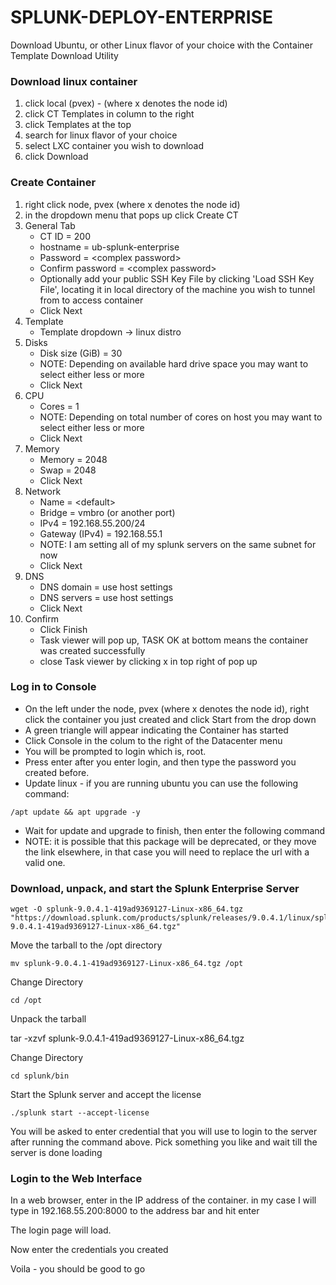 # SPLUNK-DEPLOY-ENTERPRISE

Download Ubuntu, or other Linux flavor of your choice with the Container Template Download Utility

### Download linux container

1. click local (pvex) - (where x denotes the node id)
2. click CT Templates in column to the right
3. click Templates at the top
4. search for linux flavor of your choice
5. select LXC container you wish to download
6. click Download

### Create Container

1. right click node, pvex (where x denotes the node id)
2. in the dropdown menu that pops up click Create CT
3. General Tab
   * CT ID = 200
   * hostname = ub-splunk-enterprise
   * Password = \<complex password>
   * Confirm password = \<complex password>
   * Optionally add your public SSH Key File by clicking 'Load SSH Key File', locating it in local directory of the machine you wish to tunnel from to access container
   * Click Next
4. Template
   * Template dropdown -> linux distro
5. Disks
   * Disk size (GiB) = 30
   * NOTE: Depending on available hard drive space you may want to select either less or more
   * Click Next
6. CPU
   * Cores = 1
   * NOTE: Depending on total number of cores on host you may want to select either less or more
   * Click Next
7. Memory
   * Memory = 2048
   * Swap = 2048
   * Click Next
8. Network
   * Name = \<default>
   * Bridge = vmbro (or another port)
   * IPv4 = 192.168.55.200/24
   * Gateway (IPv4) = 192.168.55.1
   * NOTE: I am setting all of my splunk servers on the same subnet for now
   * Click Next
9. DNS
   * DNS domain = use host settings
   * DNS servers = use host settings
   * Click Next
10. Confirm
    * Click Finish
    * Task viewer will pop up, TASK OK at bottom means the container was created successfully&#x20;
    * close Task viewer by clicking x in top right of pop up

### Log in to Console

* On the left under the node, pvex (where x denotes the node id), right click the container you just created and click Start from the drop down
* A green triangle will appear indicating the Container has started
* Click Console in the colum to the right of the Datacenter menu
* You will be prompted to login which is, root.
* Press enter after you enter login, and then type the password you created before.
* Update linux - if you are running ubuntu you can use the following command:

```
/apt update && apt upgrade -y
```

* Wait for update and upgrade to finish, then enter the following command
* NOTE: it is possible that this package will be deprecated, or they move the link elsewhere, in that case you will need to replace the url with a valid one.

### Download, unpack, and start the Splunk Enterprise Server

```
wget -O splunk-9.0.4.1-419ad9369127-Linux-x86_64.tgz "https://download.splunk.com/products/splunk/releases/9.0.4.1/linux/splunk-9.0.4.1-419ad9369127-Linux-x86_64.tgz"
```

Move the tarball to the /opt directory

```
mv splunk-9.0.4.1-419ad9369127-Linux-x86_64.tgz /opt
```

Change Directory

```
cd /opt
```

Unpack the tarball

tar -xzvf splunk-9.0.4.1-419ad9369127-Linux-x86\_64.tgz

Change Directory

```
cd splunk/bin
```

Start the Splunk server and accept the license

```
./splunk start --accept-license
```

You will be asked to enter credential that you will use to login to the server after running the command above. Pick something you like and wait till the server is done loading

### Login to the Web Interface

In a web browser, enter in the IP address of the container. in my case I will type in 192.168.55.200:8000 to the address bar and hit enter

The login page will load.

Now enter the credentials you created

Voila - you should be good to go

